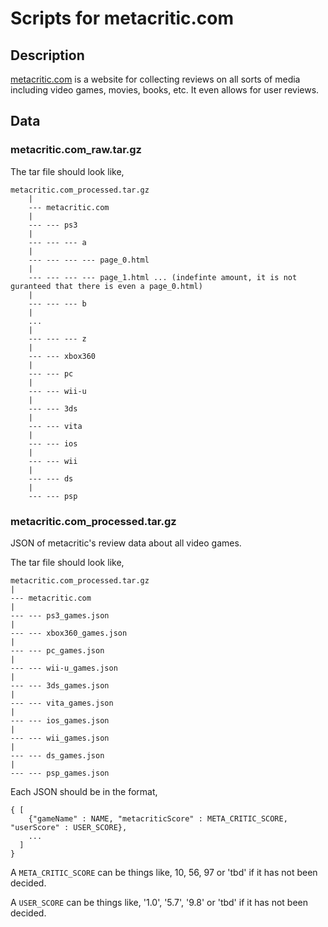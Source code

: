 Scripts for metacritic.com
==========================

Description
-----------

[metacritic.com](http://www.metacritic.com/) is a website for collecting reviews on all 
sorts of media including video games, movies, books, etc. It even allows for user reviews.

Data
-------

### metacritic.com_raw.tar.gz

The tar file should look like,

    metacritic.com_processed.tar.gz
        |
        --- metacritic.com
        |
        --- --- ps3
        |
        --- --- --- a
        | 
        --- --- --- --- page_0.html
        |
        --- --- --- --- page_1.html ... (indefinte amount, it is not guranteed that there is even a page_0.html)
        |
        --- --- --- b
        |
        ...
        |
        --- --- --- z
        |
        --- --- xbox360
        |
        --- --- pc
        |
        --- --- wii-u
        |
        --- --- 3ds
        |
        --- --- vita
        |
        --- --- ios
        |
        --- --- wii
        |
        --- --- ds
        |
        --- --- psp

### metacritic.com_processed.tar.gz

JSON of metacritic's review data about all video games. 

The tar file should look like,

    metacritic.com_processed.tar.gz
    |
    --- metacritic.com
    |
    --- --- ps3_games.json
    |
    --- --- xbox360_games.json
    |
    --- --- pc_games.json
    |
    --- --- wii-u_games.json
    |
    --- --- 3ds_games.json
    |
    --- --- vita_games.json
    |
    --- --- ios_games.json
    |
    --- --- wii_games.json
    |
    --- --- ds_games.json
    |
    --- --- psp_games.json
    
Each JSON should be in the format,

    { [
        {"gameName" : NAME, "metacriticScore" : META_CRITIC_SCORE, "userScore" : USER_SCORE},
        ...
      ] 
    }

A `META_CRITIC_SCORE` can be things like, 10, 56, 97 or 'tbd' if it has not been decided.

A `USER_SCORE` can be things like, '1.0', '5.7', '9.8' or 'tbd' if it has not been decided.